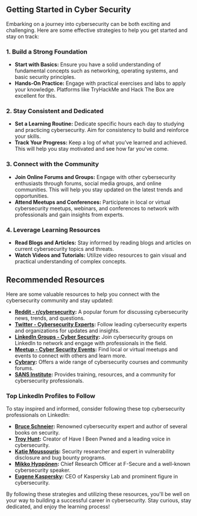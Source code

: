 ## Getting Started in Cyber Security

Embarking on a journey into cybersecurity can be both exciting and challenging. Here are some effective strategies to help you get started and stay on track:

### 1. **Build a Strong Foundation**
   - **Start with Basics:** Ensure you have a solid understanding of fundamental concepts such as networking, operating systems, and basic security principles.
   - **Hands-On Practice:** Engage with practical exercises and labs to apply your knowledge. Platforms like TryHackMe and Hack The Box are excellent for this.

### 2. **Stay Consistent and Dedicated**
   - **Set a Learning Routine:** Dedicate specific hours each day to studying and practicing cybersecurity. Aim for consistency to build and reinforce your skills.
   - **Track Your Progress:** Keep a log of what you’ve learned and achieved. This will help you stay motivated and see how far you've come.

### 3. **Connect with the Community**
   - **Join Online Forums and Groups:** Engage with other cybersecurity enthusiasts through forums, social media groups, and online communities. This will help you stay updated on the latest trends and opportunities.
   - **Attend Meetups and Conferences:** Participate in local or virtual cybersecurity meetups, webinars, and conferences to network with professionals and gain insights from experts.

### 4. **Leverage Learning Resources**
   - **Read Blogs and Articles:** Stay informed by reading blogs and articles on current cybersecurity topics and threats.
   - **Watch Videos and Tutorials:** Utilize video resources to gain visual and practical understanding of complex concepts.

## Recommended Resources

Here are some valuable resources to help you connect with the cybersecurity community and stay updated:

- **[Reddit - r/cybersecurity](https://www.reddit.com/r/cybersecurity/):** A popular forum for discussing cybersecurity news, trends, and questions.
- **[Twitter - Cybersecurity Experts](https://twitter.com/search?q=cybersecurity):** Follow leading cybersecurity experts and organizations for updates and insights.
- **[LinkedIn Groups - Cyber Security](https://www.linkedin.com/groups/):** Join cybersecurity groups on LinkedIn to network and engage with professionals in the field.
- **[Meetup - Cyber Security Events](https://www.meetup.com/topics/cyber-security/):** Find local or virtual meetups and events to connect with others and learn more.
- **[Cybrary](https://www.cybrary.it/):** Offers a wide range of cybersecurity courses and community forums.
- **[SANS Institute](https://www.sans.org/):** Provides training, resources, and a community for cybersecurity professionals.

### Top LinkedIn Profiles to Follow

To stay inspired and informed, consider following these top cybersecurity professionals on LinkedIn:

- **[Bruce Schneier](https://www.linkedin.com/in/bruceschneier/):** Renowned cybersecurity expert and author of several books on security.
- **[Troy Hunt](https://www.linkedin.com/in/troyhunt/):** Creator of Have I Been Pwned and a leading voice in cybersecurity.
- **[Katie Moussouris](https://www.linkedin.com/in/katiemoussouris/):** Security researcher and expert in vulnerability disclosure and bug bounty programs.
- **[Mikko Hyppönen](https://www.linkedin.com/in/mikkohypponen/):** Chief Research Officer at F-Secure and a well-known cybersecurity speaker.
- **[Eugene Kaspersky](https://www.linkedin.com/in/eugene-kaspersky-8b2a2a5/):** CEO of Kaspersky Lab and prominent figure in cybersecurity.

By following these strategies and utilizing these resources, you'll be well on your way to building a successful career in cybersecurity. Stay curious, stay dedicated, and enjoy the learning process!
